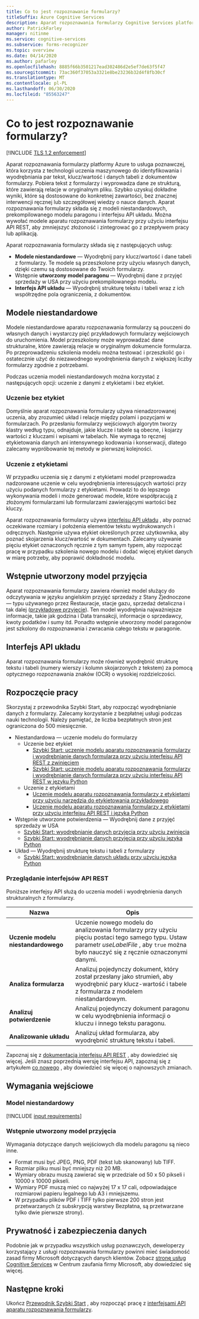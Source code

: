 ```yaml
---
title: Co to jest rozpoznawanie formularzy?
titleSuffix: Azure Cognitive Services
description: Aparat rozpoznawania formularzy Cognitive Services platformy Azure pozwala identyfikować i wyodrębniać pary klucz/wartość oraz dane tabeli z dokumentów formularzy.
author: PatrickFarley
manager: nitinme
ms.service: cognitive-services
ms.subservice: forms-recognizer
ms.topic: overview
ms.date: 04/14/2020
ms.author: pafarley
ms.openlocfilehash: 8885f66b3501217ead302486d2e5ef7de63f5f47
ms.sourcegitcommit: 73ac360f37053a3321e8be23236b32d4f8fb30cf
ms.translationtype: MT
ms.contentlocale: pl-PL
ms.lasthandoff: 06/30/2020
ms.locfileid: "85563247"
---
```

# <a name="what-is-form-recognizer"></a>Co to jest rozpoznawanie formularzy?

[!INCLUDE [TLS 1.2 enforcement](../../../includes/cognitive-services-tls-announcement.md)]

Aparat rozpoznawania formularzy platformy Azure to usługa poznawczej, która korzysta z technologii uczenia maszynowego do identyfikowania i wyodrębniania par tekst, klucz/wartość i danych tabeli z dokumentów formularzy. Pobiera tekst z formularzy i wyprowadza dane ze strukturą, które zawierają relacje w oryginalnym pliku. Szybko uzyskuj dokładne wyniki, które są dostosowane do konkretnej zawartości, bez znacznej interwencji ręcznej lub szczegółowej wiedzy o nauce danych. Aparat rozpoznawania formularzy składa się z modeli niestandardowych, prekompilowanego modelu paragonu i interfejsu API układu. Można wywołać modele aparatu rozpoznawania formularzy przy użyciu interfejsu API REST, aby zmniejszyć złożoność i zintegrować go z przepływem pracy lub aplikacją.

Aparat rozpoznawania formularzy składa się z następujących usług:
* **Modele niestandardowe** — Wyodrębnij pary klucz/wartość i dane tabeli z formularzy. Te modele są przeszkolone przy użyciu własnych danych, dzięki czemu są dostosowane do Twoich formularzy.
* Wstępnie **utworzony model paragonu** — Wyodrębnij dane z przyjęć sprzedaży w USA przy użyciu prekompilowanego modelu.
* **Interfejs API układu** — Wyodrębnij strukturę tekstu i tabeli wraz z ich współrzędne pola ograniczenia, z dokumentów.

<!-- add diagram -->

## <a name="custom-models"></a>Modele niestandardowe

Modele niestandardowe aparatu rozpoznawania formularzy są pouczeni do własnych danych i wystarczy pięć przykładowych formularzy wejściowych do uruchomienia. Model przeszkolony może wyprowadzać dane strukturalne, które zawierają relacje w oryginalnym dokumencie formularza. Po przeprowadzeniu szkolenia modelu można testować i przeszkolić go i ostatecznie użyć do niezawodnego wyodrębnienia danych z większej liczby formularzy zgodnie z potrzebami.

Podczas uczenia modeli niestandardowych można korzystać z następujących opcji: uczenie z danymi z etykietami i bez etykiet.

### <a name="train-without-labels"></a>Uczenie bez etykiet

Domyślnie aparat rozpoznawania formularzy używa nienadzorowanej uczenia, aby zrozumieć układ i relacje między polami i pozycjami w formularzach. Po przesłaniu formularzy wejściowych algorytm tworzy klastry według typu, odnajduje, jakie klucze i tabele są obecne, i kojarzy wartości z kluczami i wpisami w tabelach. Nie wymaga to ręcznej etykietowania danych ani intensywnego kodowania i konserwacji, dlatego zalecamy wypróbowanie tej metody w pierwszej kolejności.

### <a name="train-with-labels"></a>Uczenie z etykietami

W przypadku uczenia się z danymi z etykietami model przeprowadza nadzorowane uczenie w celu wyodrębnienia interesujących wartości przy użyciu podanych formularzy z etykietami. Prowadzi to do lepszego wykonywania modeli i może generować modele, które współpracują z złożonymi formularzami lub formularzami zawierającymi wartości bez kluczy.

Aparat rozpoznawania formularzy używa [interfejsu API układu](#layout-api) , aby poznać oczekiwane rozmiary i położenia elementów tekstu wydrukowanych i odręcznych. Następnie używa etykiet określonych przez użytkownika, aby poznać skojarzenia klucz/wartość w dokumentach. Zalecamy używanie pięciu etykiet oznaczonych ręcznie z tym samym typem, aby rozpocząć pracę w przypadku szkolenia nowego modelu i dodać więcej etykiet danych w miarę potrzeby, aby poprawić dokładność modelu.

## <a name="prebuilt-receipt-model"></a>Wstępnie utworzony model przyjęcia

Aparat rozpoznawania formularzy zawiera również model służący do odczytywania w języku angielskim przyjęć sprzedaży z Stany Zjednoczone &mdash; typu używanego przez Restauracje, stacje gazu, sprzedaż detaliczna i tak dalej ([przykładowe przyjęcie](./media/contoso-receipt-small.png)). Ten model wyodrębnia najważniejsze informacje, takie jak godzina i Data transakcji, informacje o sprzedawcy, kwoty podatków i sumy itd. Ponadto wstępnie utworzony model paragonów jest szkolony do rozpoznawania i zwracania całego tekstu w paragonie.

## <a name="layout-api"></a>Interfejs API układu

Aparat rozpoznawania formularzy może również wyodrębnić strukturę tekstu i tabeli (numery wierszy i kolumn skojarzonych z tekstem) za pomocą optycznego rozpoznawania znaków (OCR) o wysokiej rozdzielczości.

## <a name="get-started"></a>Rozpoczęcie pracy

Skorzystaj z przewodnika Szybki Start, aby rozpocząć wyodrębnianie danych z formularzy. Zalecamy korzystanie z bezpłatnej usługi podczas nauki technologii. Należy pamiętać, że liczba bezpłatnych stron jest ograniczona do 500 miesięcznie.

* Niestandardowa — uczenie modelu do formularzy
  * Uczenie bez etykiet
    * [Szybki Start: uczenie modelu aparatu rozpoznawania formularzy i wyodrębnianie danych formularza przy użyciu interfejsu API REST z zwinięciem](quickstarts/curl-train-extract.md)
    * [Szybki Start: uczenie modelu aparatu rozpoznawania formularzy i wyodrębnianie danych formularza przy użyciu interfejsu API REST w języku Python](quickstarts/python-train-extract.md)
  * Uczenie z etykietami
    * [Uczenie modelu aparatu rozpoznawania formularzy z etykietami przy użyciu narzędzia do etykietowania przykładowego](quickstarts/label-tool.md)
    * [Uczenie modelu aparatu rozpoznawania formularzy z etykietami przy użyciu interfejsu API REST i języka Python](quickstarts/python-labeled-data.md)
* Wstępnie utworzone potwierdzenia — Wyodrębnij dane z przyjęć sprzedaży w USA
  * [Szybki Start: wyodrębnianie danych przyjęcia przy użyciu zwinięcia](quickstarts/curl-receipts.md)
  * [Szybki Start: wyodrębnianie danych przyjęcia przy użyciu języka Python](quickstarts/python-receipts.md)
* Układ — Wyodrębnij strukturę tekstu i tabeli z formularzy
  * [Szybki Start: wyodrębnianie danych układu przy użyciu języka Python](quickstarts/python-layout.md)

### <a name="review-the-rest-apis"></a>Przeglądanie interfejsów API REST

Poniższe interfejsy API służą do uczenia modeli i wyodrębnienia danych strukturalnych z formularzy.

|Nazwa |Opis |
|---|---|
| **Uczenie modelu niestandardowego**| Uczenie nowego modelu do analizowania formularzy przy użyciu pięciu postaci tego samego typu. Ustaw parametr _useLabelFile_ , aby `true` można było nauczyć się z ręcznie oznaczonymi danymi. |
| **Analiza formularza** |Analizuj pojedynczy dokument, który został przesłany jako strumień, aby wyodrębnić pary klucz-wartość i tabele z formularza z modelem niestandardowym.  |
| **Analizuj potwierdzenie** |Analizuj pojedynczy dokument paragonu w celu wyodrębnienia informacji o kluczu i innego tekstu paragonu.|
| **Analizowanie układu** |Analizuj układ formularza, aby wyodrębnić strukturę tekstu i tabeli.|

Zapoznaj się z [dokumentacją interfejsu API REST](https://westus2.dev.cognitive.microsoft.com/docs/services/form-recognizer-api-v2-preview/operations/AnalyzeWithCustomForm) , aby dowiedzieć się więcej. Jeśli znasz poprzednią wersję interfejsu API, zapoznaj się z artykułem [co nowego](./whats-new.md) , aby dowiedzieć się więcej o najnowszych zmianach.

## <a name="input-requirements"></a>Wymagania wejściowe
### <a name="custom-model"></a>Model niestandardowy

[!INCLUDE [input requirements](./includes/input-requirements.md)]

### <a name="prebuilt-receipt-model"></a>Wstępnie utworzony model przyjęcia

Wymagania dotyczące danych wejściowych dla modelu paragonu są nieco inne.

* Format musi być JPEG, PNG, PDF (tekst lub skanowany) lub TIFF.
* Rozmiar pliku musi być mniejszy niż 20 MB.
* Wymiary obrazu muszą zawierać się w przedziale od 50 x 50 pikseli i 10000 x 10000 pikseli.
* Wymiary PDF muszą mieć co najwyżej 17 x 17 cali, odpowiadające rozmiarowi papieru legalnego lub A3 i mniejszemu.
* W przypadku plików PDF i TIFF tylko pierwsze 200 stron jest przetwarzanych (z subskrypcją warstwy Bezpłatna, są przetwarzane tylko dwie pierwsze strony).

## <a name="data-privacy-and-security"></a>Prywatność i zabezpieczenia danych

Podobnie jak w przypadku wszystkich usług poznawczych, deweloperzy korzystający z usługi rozpoznawania formularzy powinni mieć świadomość zasad firmy Microsoft dotyczących danych klientów. Zobacz [stronę usług Cognitive Services](https://www.microsoft.com/trustcenter/cloudservices/cognitiveservices) w Centrum zaufania firmy Microsoft, aby dowiedzieć się więcej.

## <a name="next-steps"></a>Następne kroki

Ukończ [Przewodnik Szybki Start](quickstarts/curl-train-extract.md) , aby rozpocząć pracę z [interfejsami API aparatu rozpoznawania formularzy](https://westus2.dev.cognitive.microsoft.com/docs/services/form-recognizer-api-v2-preview/operations/AnalyzeWithCustomForm).
